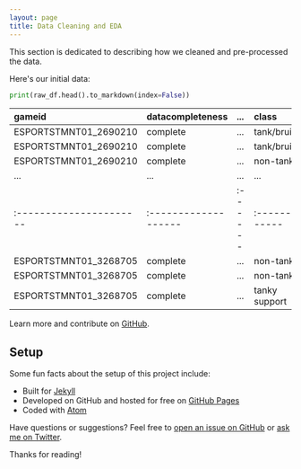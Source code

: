 ```yaml
---
layout: page
title: Data Cleaning and EDA
---
```


<p class="message">
  This section is dedicated to describing how we cleaned and pre-processed the data.
</p>


Here's our initial data:

```py
print(raw_df.head().to_markdown(index=False))
```

<!-- <iframe src="{{ site.url }}{{ site.baseurl }}/assets/raw_head.html" width=800 height=600 frameBorder=0></iframe> -->

| gameid                | datacompleteness   | ...   | class        | class_actual   |
|:----------------------|:-------------------|:------|:-------------|:---------------|
| ESPORTSTMNT01_2690210 | complete           | ...   | tank/bruiser | tank/bruiser   |
| ESPORTSTMNT01_2690210 | complete           | ...   | tank/bruiser | tank/bruiser   |
| ESPORTSTMNT01_2690210 | complete           | ...   | non-tank     | non-tank       |
| ... | ... | ... | ... | ... |
|:----------------------|:-------------------|:------|:-------------|:---------------|
| ESPORTSTMNT01_3268705 | complete           | ...   | non-tank      | non-tank       |
| ESPORTSTMNT01_3268705 | complete           | ...   | non-tank      | non-tank       |
| ESPORTSTMNT01_3268705 | complete           | ...   | tanky support | non-tank       |

Learn more and contribute on [GitHub](https://github.com/poole).

## Setup

Some fun facts about the setup of this project include:

* Built for [Jekyll](https://jekyllrb.com)
* Developed on GitHub and hosted for free on [GitHub Pages](https://pages.github.com)
* Coded with [Atom](https://atom.io)

Have questions or suggestions? Feel free to [open an issue on GitHub](https://github.com/poole/issues/new) or [ask me on Twitter](https://twitter.com/mdo).

Thanks for reading!
